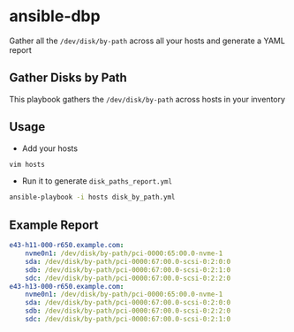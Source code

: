 # ansible-dbp
Gather all the `/dev/disk/by-path` across all your hosts and generate a YAML report

## Gather Disks by Path
This playbook gathers the `/dev/disk/by-path` across hosts in your inventory

## Usage

* Add your hosts
```bash
vim hosts
```
* Run it to generate `disk_paths_report.yml`
```bash
ansible-playbook -i hosts disk_by_path.yml
```
## Example Report

```yaml
e43-h11-000-r650.example.com:
    nvme0n1: /dev/disk/by-path/pci-0000:65:00.0-nvme-1
    sda: /dev/disk/by-path/pci-0000:67:00.0-scsi-0:2:0:0
    sdb: /dev/disk/by-path/pci-0000:67:00.0-scsi-0:2:1:0
    sdc: /dev/disk/by-path/pci-0000:67:00.0-scsi-0:2:2:0
e43-h13-000-r650.example.com:
    nvme0n1: /dev/disk/by-path/pci-0000:65:00.0-nvme-1
    sda: /dev/disk/by-path/pci-0000:67:00.0-scsi-0:2:0:0
    sdb: /dev/disk/by-path/pci-0000:67:00.0-scsi-0:2:2:0
    sdc: /dev/disk/by-path/pci-0000:67:00.0-scsi-0:2:1:0
```

